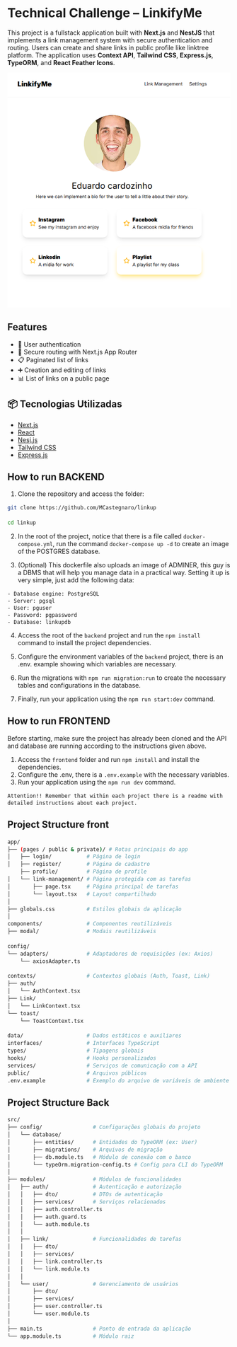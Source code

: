 # Technical Challenge – LinkifyMe

This project is a fullstack application built with **Next.js** and **NestJS** that implements a link management system with secure authentication and routing. Users can create and share links in public profile like linktree platform. The application uses **Context API**, **Tailwind CSS**, **Express.js**, **TypeORM**, and **React Feather Icons**.

![alt text](./frontend/public/assets/logo.png)

## Features

- 🔐 User authentication
- 🔄 Secure routing with Next.js App Router
- 📋 Paginated list of links
- ➕ Creation and editing of links
- 📊 List of links on a public page

## 📦 Tecnologias Utilizadas

- [Next.js](https://nextjs.org/)
- [React](https://react.dev/)
- [Nesj.js](https://nestjs.com/)
- [Tailwind CSS](https://tailwindcss.com/)
- [Express.js](https://expressjs.com/)

## How to run BACKEND

1. Clone the repository and access the folder:

```bash
git clone https://github.com/MCastegnaro/linkup

cd linkup
```

2. In the root of the project, notice that there is a file called `docker-compose.yml`, run the command `docker-compose up -d` to create an image of the POSTGRES database.

3. (Optional) This dockerfile also uploads an image of ADMINER, this guy is a DBMS that will help you manage data in a practical way. Setting it up is very simple, just add the following data:

```
- Database engine: PostgreSQL
- Server: pgsql
- User: pguser
- Password: pgpassword
- Database: linkupdb
```

4. Access the root of the `backend` project and run the `npm install` command to install the project dependencies.

5. Configure the environment variables of the `backend` project, there is an .env. example showing which variables are necessary.

6. Run the migrations with `npm run migration:run` to create the necessary tables and configurations in the database.

7. Finally, run your application using the `npm run start:dev` command.

## How to run FRONTEND

Before starting, make sure the project has already been cloned and the API and database are running according to the instructions given above.

1. Access the `frontend` folder and run `npm install` and install the dependencies.
2. Configure the .env, there is a `.env.example` with the necessary variables.
3. Run your application using the `npm run dev` command.

```
Attention!! Remember that within each project there is a readme with detailed instructions about each project.
```

## Project Structure front

```bash
app/
├── (pages / public & private)/ # Rotas principais do app
│   ├── login/           # Página de login
│   ├── register/        # Página de cadastro
    ├── profile/         # Página de profile
│   └── link-management/ # Página protegida com as tarefas
│       ├── page.tsx     # Página principal de tarefas
│       └── layout.tsx   # Layout compartilhado
│
├── globals.css          # Estilos globais da aplicação
│
components/              # Componentes reutilizáveis
├── modal/               # Modais reutilizáveis

config/
└── adapters/            # Adaptadores de requisições (ex: Axios)
    └── axiosAdapter.ts

contexts/                # Contextos globais (Auth, Toast, Link)
├── auth/
│   └── AuthContext.tsx
├── Link/
│   └── LinkContext.tsx
└── toast/
    └── ToastContext.tsx

data/                    # Dados estáticos e auxiliares
interfaces/              # Interfaces TypeScript
types/                   # Tipagens globais
hooks/                   # Hooks personalizados
services/                # Serviços de comunicação com a API
public/                  # Arquivos públicos
.env.example             # Exemplo do arquivo de variáveis de ambiente
```

## Project Structure Back

```bash
src/
├── config/                # Configurações globais do projeto
│   └── database/
│       ├── entities/      # Entidades do TypeORM (ex: User)
│       ├── migrations/    # Arquivos de migração
│       ├── db.module.ts   # Módulo de conexão com o banco
│       └── typeOrm.migration-config.ts # Config para CLI do TypeORM
│
├── modules/               # Módulos de funcionalidades
│   ├── auth/              # Autenticação e autorização
│   │   ├── dto/           # DTOs de autenticação
│   │   ├── services/      # Serviços relacionados
│   │   ├── auth.controller.ts
│   │   ├── auth.guard.ts
│   │   └── auth.module.ts
│   │
│   ├── link/              # Funcionalidades de tarefas
│   │   ├── dto/
│   │   ├── services/
│   │   ├── link.controller.ts
│   │   └── link.module.ts
│   │
│   └── user/              # Gerenciamento de usuários
│       ├── dto/
│       ├── services/
│       ├── user.controller.ts
│       └── user.module.ts
│
├── main.ts                # Ponto de entrada da aplicação
└── app.module.ts          # Módulo raiz
```
